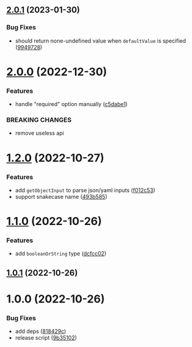 ## [2.0.1](https://github.com/wow-actions/parse-inputs/compare/v2.0.0...v2.0.1) (2023-01-30)


### Bug Fixes

* should return none-undefined value when `defaultValue` is specified ([9949728](https://github.com/wow-actions/parse-inputs/commit/994972863af37818adf05dd3e28881e81674701d))

# [2.0.0](https://github.com/wow-actions/parse-inputs/compare/v1.2.0...v2.0.0) (2022-12-30)


### Features

* handle "required" option manually ([c5dabe1](https://github.com/wow-actions/parse-inputs/commit/c5dabe170b135a5ba0dd55d734d77ba263894b82))


### BREAKING CHANGES

* remove useless api

# [1.2.0](https://github.com/wow-actions/parse-inputs/compare/v1.1.0...v1.2.0) (2022-10-27)


### Features

* add `getObjectInput` to parse json/yaml inputs ([f012c53](https://github.com/wow-actions/parse-inputs/commit/f012c53d102c24eb1ce414c96070024128c41ad3))
* support snakecase name ([493b585](https://github.com/wow-actions/parse-inputs/commit/493b585f70cd4a5e49cbebc749834000e4888d3b))

# [1.1.0](https://github.com/wow-actions/parse-inputs/compare/v1.0.1...v1.1.0) (2022-10-26)


### Features

* add `booleanOrString` type ([dcfcc02](https://github.com/wow-actions/parse-inputs/commit/dcfcc02cac9487fedfe41bbe7f1c80cc81c5a21a))

## [1.0.1](https://github.com/wow-actions/parse-inputs/compare/v1.0.0...v1.0.1) (2022-10-26)

# 1.0.0 (2022-10-26)


### Bug Fixes

* add deps ([818429c](https://github.com/wow-actions/parse-inputs/commit/818429c82ac19095aa1fc1a063a07ba2daffed37))
* release script ([9b35102](https://github.com/wow-actions/parse-inputs/commit/9b351026d165363661081d374e5d9d5cc9ac9410))
